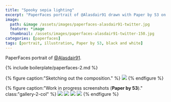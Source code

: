 ```yaml
---
title: "Spooky sepia lighting"
excerpt: "PaperFaces portrait of @Alasdair91 drawn with Paper by 53 on an iPad."
image: 
  path: &image /assets/images/paperfaces-alasdair91-twitter.jpg 
  feature: *image
  thumbnail: /assets/images/paperfaces-alasdair91-twitter-150.jpg
categories: [paperfaces]
tags: [portrait, illustration, Paper by 53, black and white]
---
```


PaperFaces portrait of [@Alasdair91](https://twitter.com/alasdair91).

{% include boilerplate/paperfaces-2.md %}

{% figure caption:"Sketching out the composition." %}
[![](/assets/images/paperfaces-alasdair91-process-1-750.jpg)](/assets/images/paperfaces-alasdair91-process-1-lg.jpg)
{% endfigure %}

{% figure caption:"Work in progress screenshots (**Paper by 53**)." class:"gallery-2-col" %}
[![](/assets/images/paperfaces-alasdair91-process-2-600.jpg)](/assets/images/paperfaces-alasdair91-process-2-lg.jpg)
[![](/assets/images/paperfaces-alasdair91-process-2-600.jpg)](/assets/images/paperfaces-alasdair91-process-2-lg.jpg)
[![](/assets/images/paperfaces-alasdair91-process-2-600.jpg)](/assets/images/paperfaces-alasdair91-process-2-lg.jpg)
[![](/assets/images/paperfaces-alasdair91-process-2-600.jpg)](/assets/images/paperfaces-alasdair91-process-2-lg.jpg)
{% endfigure %}
